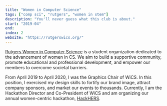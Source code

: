 ```yaml
---
title: "Women in Computer Science"
tags: ["comp sci", "rutgers", "women in stem"]
description: "You'll never guess what this club is about."
start: "2019-04"
end:
index: 2
website: "https://rutgerswics.org/"
---
```


<a href="https://rutgerswics.org/">Rutgers Women in Computer Science</a> is a student organization dedicated to the advancement of women in CS. We aim to build a supportive community, promote educational and professional development, and empower our members to overcome societal barriers. 

From April 2019 to April 2020, I was the Graphics Chair of WiCS. In this position, I exercised my design skills to fortify our brand image, attract company sponsors, and market our events to thousands. Currently, I am the Hackathon Director and Co-President of WiCS and am organizing our annual women-centric hackathon, <a href="https://rutgerswics.org/">HackHERS</a>.
